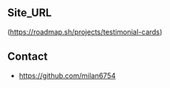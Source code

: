 
## Site_URL
(https://roadmap.sh/projects/testimonial-cards)

## Contact
- https://github.com/milan6754

